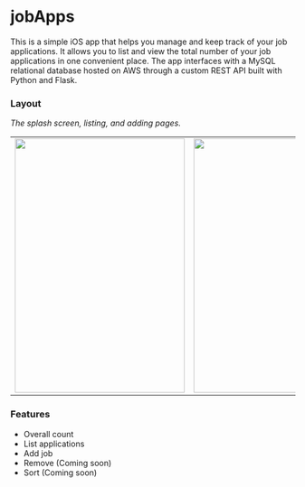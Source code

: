 # jobApps
This is a simple iOS app that helps you manage and keep track of your job applications. It allows you to list and view the total number of your job applications in one convenient place. The app interfaces with a MySQL relational database hosted on AWS through a custom REST API built with Python and Flask.
### Layout
<em>The splash screen, listing, and adding pages.</em>

<table>
  <tr>
    <td><img src="https://github.com/isblender/jobApps/assets/142704958/0919e1f9-d4a9-47e1-a01c-c6bcc4f9c4af" width="300" height="450"></td>
    <td><img src="https://github.com/isblender/jobApps/assets/142704958/df9744d8-1909-4b8d-955c-0c464c4a5066" width="300" height="450"></td>
    <td><img src="https://github.com/isblender/jobApps/assets/142704958/de7a1a8c-ce4a-4eda-95b8-862afdb69661" width="300" height="450"></td>
  </tr>
</table>

### Features
- Overall count
- List applications
- Add job
- Remove (Coming soon)
- Sort (Coming soon)
